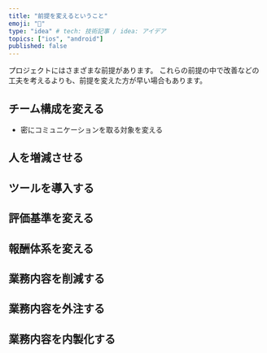 ```yaml
---
title: "前提を変えるということ"
emoji: "🕌"
type: "idea" # tech: 技術記事 / idea: アイデア
topics: ["ios", "android"]
published: false
---
```


プロジェクトにはさまざまな前提があります。
これらの前提の中で改善などの工夫を考えるよりも、前提を変えた方が早い場合もあります。

## チーム構成を変える

- 密にコミュニケーションを取る対象を変える

## 人を増減させる

## ツールを導入する

## 評価基準を変える

## 報酬体系を変える

## 業務内容を削減する

## 業務内容を外注する

## 業務内容を内製化する
